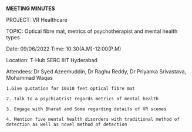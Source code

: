 ﻿

**MEETING MINUTES**

PROJECT: VR Healthcare

TOPIC: Optical fibre mat, metrics of psychotherapist and mental health types

Date: 09/06/2022 Time: 10:30(A.M)-12:00(P.M)

Location: T-Hub SERC IIIT Hyderabad

Attendees: Dr Syed Azeemuddin, Dr Raghu Reddy, Dr Priyanka Srivastava, Mohammad Waqas

    1.Give quotation for 10x10 feet optical fibre mat

    2. Talk to a psychiatrist regards metrics of mental health

    3. Engage with Bharat and Soma regarding details of VR scenes

    4. Mention five mental health disorders with traditional method of detection as well as novel method of detection
